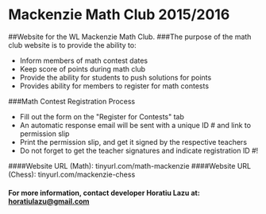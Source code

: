 # Mackenzie Math Club 2015/2016
##Website for the WL Mackenzie Math Club.
###The purpose of the math club website is to provide the ability to:
* Inform members of math contest dates
* Keep score of points during math club
* Provide the ability for students to push solutions for points
* Provides ability for members to register for math contests

###Math Contest Registration Process
* Fill out the form on the "Register for Contests" tab
* An automatic response email will be sent with a unique ID # and link to permission slip
* Print the permission slip, and get it signed by the respective teachers
* Do not forget to get the teacher signatures and indicate registration ID #!

####Website URL (Math): tinyurl.com/math-mackenzie
####Website URL (Chess): tinyurl.com/mackenzie-chess

#### For more information, contact developer Horatiu Lazu at: horatiulazu@gmail.com

